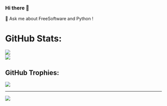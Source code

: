### Hi there 👋
💬 Ask me about FreeSoftware and Python !

# GitHub Stats:
![](https://github-readme-stats.vercel.app/api?username=rednaks&theme=radical&hide_border=false&include_all_commits=true&count_private=true)<br/>
![](https://github-readme-streak-stats.herokuapp.com/?user=rednaks&theme=radical&hide_border=false)<br/>

## GitHub Trophies:
![](https://github-profile-trophy.vercel.app/?username=rednaks&theme=radical&no-frame=false&no-bg=false&margin-w=4)


---

[![](https://visitcount.itsvg.in/api?id=rednaks&label=Profile%20Views&color=12&icon=5&pretty=true)](https://visitcount.itsvg.in)

<!--
**rednaks/rednaks** is a ✨ _special_ ✨ repository because its `README.md` (this file) appears on your GitHub profile.

Here are some ideas to get you started:

- 🔭 I’m currently working on ...
- 🌱 I’m currently learning ...
- 👯 I’m looking to collaborate on ...
- 🤔 I’m looking for help with ...
- 💬 Ask me about ...
- 📫 How to reach me: ...
- 😄 Pronouns: ...
- ⚡ Fun fact: ...
-->

